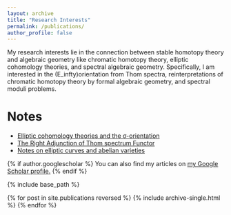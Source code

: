 ```yaml
---
layout: archive
title: "Research Interests"
permalink: /publications/
author_profile: false
---
```

My research interests lie in the connection between stable homotopy theory and algebraic geometry like chromatic homotopy theory, elliptic cohomology theories, and spectral algebraic geometry. Specifically, I am interested in the (E_infty)orientation from Thom spectra, reinterpretations of chromatic homotopy theory by formal algebraic geometry, and spectral moduli problems.

Notes
======
* [Elliptic cohomology theories and the σ-orientation](https://552jc.github.io/ljc552.github.io/files/sigmaorientation.pdf)
* [The Right Adjunction of Thom spectrum Functor](https://552jc.github.io/ljc552.github.io/files/thomsp.pdf)
* [Notes on elliptic curves and abelian varieties](https://552jc.github.io/ljc552.github.io/files/Ellabvar.pdf)



{% if author.googlescholar %}
  You can also find my articles on <u><a href="{{author.googlescholar}}">my Google Scholar profile</a>.</u>
{% endif %}

{% include base_path %}

{% for post in site.publications reversed %}
  {% include archive-single.html %}
{% endfor %}
